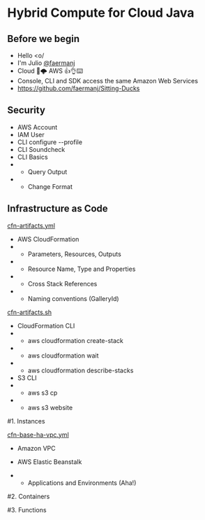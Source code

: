 # Hybrid Compute for Cloud Java

## Before we begin
- Hello <o/
- I'm Julio [@faermanj](https://twitter.com/faermanj)
- Cloud 👊🌩 AWS 👍👌️⌨️
- Console, CLI and SDK access the same Amazon Web Services
- https://github.com/faermanj/Sitting-Ducks

## Security
- AWS Account
- IAM User
- CLI configure --profile
- CLI Soundcheck
- CLI Basics
- - Query Output
- - Change Format

## Infrastructure as Code

[cfn-artifacts.yml](../../../cfn-artifacts.yml)

- AWS CloudFormation
- - Parameters, Resources, Outputs
- - Resource Name, Type and Properties
- - Cross Stack References
- - Naming conventions (GalleryId)

[cfn-artifacts.sh](../../../cfn-artifacts.sh)

- CloudFormation CLI
- - aws cloudformation create-stack
- - aws cloudformation wait
- - aws cloudformation describe-stacks 
- S3 CLI
- - aws s3 cp
- - aws s3 website

#1. Instances

[cfn-base-ha-vpc.yml](../../../cfn-base-ha-vpc.yml)

- Amazon VPC

- AWS Elastic Beanstalk
- - Applications and Environments (Aha!)


#2. Containers

#3. Functions